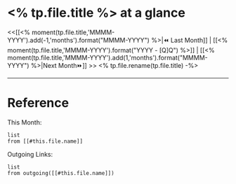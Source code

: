 # <% tp.file.title %> at a glance

<<[[<% moment(tp.file.title,'MMMM-YYYY').add(-1,'months').format("MMMM-YYYY") %>|⏪ Last Month]] | [[<% moment(tp.file.title,'MMMM-YYYY').format("YYYY - [Q]Q") %>]] | [[<% moment(tp.file.title,'MMMM-YYYY').add(1,'months').format("MMMM-YYYY") %>|Next Month⏩]] >>
<% tp.file.rename(tp.file.title) -%>

---

# Reference

This Month:
```dataview
list
from [[#this.file.name]]
```


Outgoing Links:
```dataview
list
from outgoing([[#this.file.name]])
```





